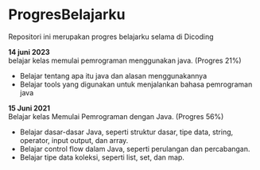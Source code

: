 # ProgresBelajarku
Repositori ini merupakan progres belajarku selama di Dicoding

**14 juni 2023**  
belajar kelas memulai pemrograman menggunakan java. (Progres 21%)
* Belajar tentang apa itu java dan alasan menggunakannya
* Belajar tools yang digunakan untuk menjalankan bahasa pemrograman java

**15 Juni 2021**  
Belajar kelas Memulai Pemrograman dengan Java. (Progres 56%)
  * Belajar dasar-dasar Java, seperti struktur dasar, tipe data, string, operator, input output, dan array.
  * Belajar control flow dalam Java, seperti perulangan dan percabangan.
  * Belajar tipe data koleksi, seperti list, set, dan map.
